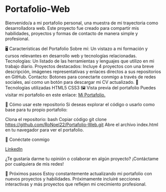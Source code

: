 # Portafolio-Web
Bienvenido/a a mi portafolio personal, una muestra de mi trayectoria como desarrolladora web. Este proyecto fue creado para compartir mis habilidades, proyectos y formas de contacto de manera simple y profesional.

🖥️ Características del Portafolio
Sobre mí: Un vistazo a mi formación y cursos relevantes en desarrollo web y tecnologías relacionadas.
Tecnologías: Un listado de las herramientas y lenguajes que utilizo en mi trabajo diario.
Proyectos destacados:
Incluye 4 proyectos con una breve descripción, imágenes representativas y enlaces directos a sus repositorios en GitHub.
Contacto: Botones para conectarte conmigo a través de redes sociales, así como un botón para descargar mi CV actualizado.
🔧 Tecnologías utilizadas
HTML5
CSS3
🖼️ Vista previa del portafolio
Puedes visitar mi portafolio en este enlace: [Mi Portafolio.](https://portafolio-rocio-noel.netlify.app/)

📂 Cómo usar este repositorio
Si deseas explorar el código o usarlo como base para tu propio portafolio:

Clona el repositorio:
bash
Copiar código
git clone https://github.com/RoNoel22/Portafolio-Web.git
Abre el archivo index.html en tu navegador para ver el portafolio.

🤝 Conéctate conmigo

[LinkedIn](https://www.linkedin.com/in/roc%C3%ADo-noel/)

¿Te gustaría darme tu opinión o colaborar en algún proyecto? ¡Contáctame por cualquiera de mis redes!

🚀 Próximos pasos
Estoy constantemente actualizando mi portafolio con nuevos proyectos y habilidades. Próximamente incluiré secciones interactivas y más proyectos que reflejen mi crecimiento profesional.

